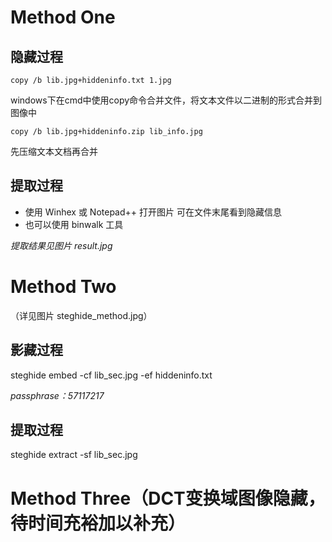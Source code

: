 # Method One
## 隐藏过程
`copy /b lib.jpg+hiddeninfo.txt 1.jpg`

windows下在cmd中使用copy命令合并文件，将文本文件以二进制的形式合并到图像中

`copy /b lib.jpg+hiddeninfo.zip lib_info.jpg`

先压缩文本文档再合并

## 提取过程
* 使用 Winhex 或 Notepad++ 打开图片 可在文件末尾看到隐藏信息
* 也可以使用 binwalk 工具

*提取结果见图片 result.jpg*

# Method Two
（详见图片 steghide_method.jpg）
## 影藏过程
steghide embed -cf lib_sec.jpg -ef hiddeninfo.txt

*passphrase：57117217*

## 提取过程
steghide extract -sf lib_sec.jpg

# Method Three（DCT变换域图像隐藏，待时间充裕加以补充）

